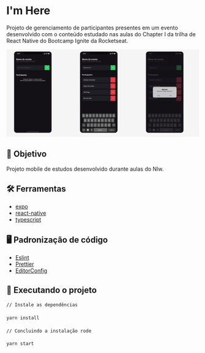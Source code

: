 # I'm Here

Projeto de gerenciamento de participantes presentes em um evento desenvolvido com o conteúdo estudado nas aulas do
Chapter I da trilha de React Native do Bootcamp Ignite da Rocketseat.

<div align="center">
	<img src="./assets/app.png" width="1000"alt="app"/>
</div>

## :dart: Objetivo

Projeto mobile de estudos desenvolvido durante aulas do Nlw.

## :hammer_and_wrench: Ferramentas

- [expo](https://expo.dev/)
- [react-native](https://reactnative.dev/)
- [typescript](https://www.typescriptlang.org/)

## :desktop_computer: Padronização de código

- [Eslint](https://eslint.org/)
- [Prettier](https://prettier.io/)
- [EditorConfig](https://editorconfig.org/)

## :rocket: Executando o projeto

```bash
// Instale as dependências

yarn install

// Concluindo a instalação rode

yarn start
```
